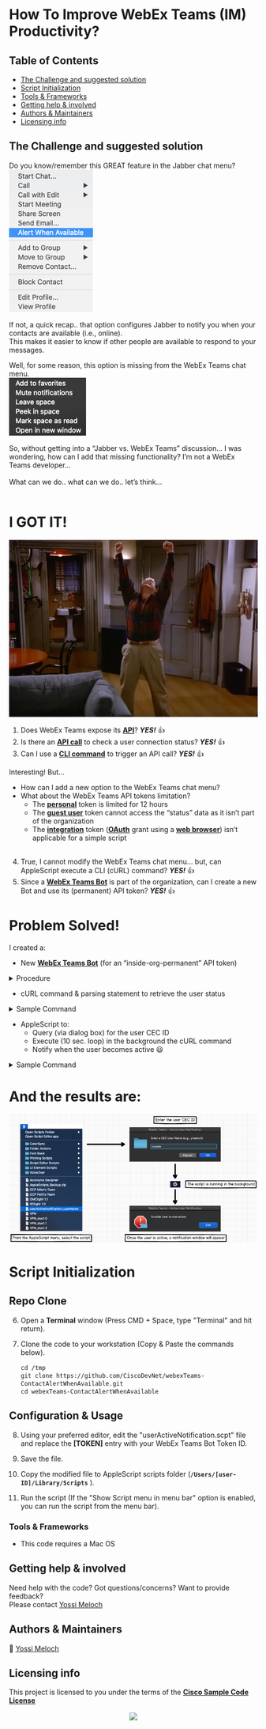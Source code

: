 # How To Improve WebEx Teams (IM) Productivity?

## Table of Contents
- [The Challenge and suggested solution](#the-challenge-and-suggested-solution)
- [Script Initialization](#configuration--usage)
- [Tools & Frameworks](#tools--frameworks)
- [Getting help & involved](#getting-help--involved)
- [Authors & Maintainers](#authors--maintainers)
- [Licensing info](#licensing-info)

## The Challenge and suggested solution

Do you know/remember this GREAT feature in the Jabber chat menu? <br />
![json](images/pic1-Jabber.png?raw=true "Import JSON") <br />

If not, a quick recap.. that option configures Jabber to notify you when your contacts are available (i.e., online). <br />
This makes it easier to know if other people are available to respond to your messages. <br />

Well, for some reason, this option is missing from the WebEx Teams chat menu. <br />
![json](images/pic2-WebExTeams.png?raw=true "Import JSON") <br />

So, without getting into a “Jabber vs. WebEx Teams” discussion... I was wondering, how can I add that missing functionality? I’m not a WebEx Teams developer… <br /><br />
What can we do.. what can we do.. let’s think… <br /> <br />

# I GOT IT!

![json](images/pic3-IGotIt.png?raw=true "Import JSON") <br />


1. Does WebEx Teams expose its **[API](https://developer.webex.com/docs/platform-introduction)**? ***YES!*** :thumbsup: <br />
2. Is there an **[API call](https://developer.webex.com/docs/api/v1/people/list-people)** to check a user connection status? ***YES!*** :thumbsup: <br />
3. Can I use a **[CLI command](https://community.cisco.com/t5/data-center-blogs/getting-started-with-curl/ba-p/3837348)** to trigger an API call? ***YES!*** :thumbsup: <br />

Interesting! But... <br />
  * How can I add a new option to the WebEx Teams chat menu? <br />
  * What about the WebEx Teams API tokens limitation? <br />
    - The **[personal](https://developer.webex.com/docs/api/getting-started)** token is limited for 12 hours <br />
    - The **[guest user](https://developer.webex.com/docs/guest-issuer)** token cannot access the “status” data as it isn’t part of the organization <br />
    - The **[integration](https://developer.webex.com/docs/integrations)** token (**[OAuth](https://developer.webex.com/blog/real-world-walkthrough-of-building-an-oauth-webex-integration)** grant using a **[web browser](https://github.com/marsh240sx/spark-auth-sample)**) isn’t applicable for a simple script <br /> <br />

4. True, I cannot modify the WebEx Teams chat menu… but, can AppleScript execute a CLI (cURL) command? ***YES!*** :thumbsup: <br />
5. Since a **[WebEx Teams Bot](https://developer.webex.com/docs/bots)** is part of the organization, can I create a new Bot and use its (permanent) API token? ***YES!*** :thumbsup: <br />

# Problem Solved!

I created a: <br />
  * New **[WebEx Teams Bot](https://developer.webex.com/docs/bots)** (for an “inside-org-permanent” API token)  <br />
<details>
      <summary>Procedure</summary>
- Click on the Hyperlink
- Log in to Cisco WebEx Developer site
- Under the "Bots" main section, click on "Create a Bot"
- Enter the required information (e.g. Bot name, username). Note: make sure that the Bot username is valid and available)
- Once done, click on "Add Bot"
- The next window will include the following: "Bot's Access Token" and "Bot ID" (You will need the Token ID for step #8)

</details>

  * cURL command & parsing statement to retrieve the user status  <br />
<details>
      <summary>Sample Command</summary>

 ```concole
curl -s --request GET --url 'https://api.ciscospark.com/v1/people?email=ymeloch%40cisco.com' --header 'Authorization: Bearer [TOKEN]' | json_pp | grep status | awk '{print $3}' | tr -dc '[:alnum:]'
 ```
</details>

  * AppleScript to:  <br />
    - Query (via dialog box) for the user CEC ID  <br />
    - Execute (10 sec. loop) in the background the cURL command  <br />
    - Notify when the user becomes active :smiley:  <br />
<details>
      <summary>Sample Command</summary>

 ```concole
 set userName to text returned of (display dialog "Enter a CEC User Name (e.g., ymeloch)" default answer "" with title "WebEx Teams - Active User Notification" with icon note)
 set theAlertText to "WebbEx Teams - Active User Notification"
 set theAlertMessage to "" & userName & " User is now active"
 set n to 1
 repeat
  	delay 10
 	set theName to do shell script "curl -s --request GET --url 'https://api.ciscospark.com/v1/people?email=" & userName & "%40cisco.com' --header 'Authorization: Bearer [TOKEN]' | json_pp | grep status | awk '{print $3}' | tr -dc '[:alnum:]'"
 	if theName = "active" then (display dialog theAlertMessage with title "WebEx Teams - Active User Notification" with icon stop buttons {"Exit"} default button "Exit" cancel button "Exit")
 end repeat
 ```
</details>


# And the results are:

![json](images/pic4-Blueprint.png?raw=true "Import JSON") <br />

# Script Initialization

## Repo Clone
6. Open a **Terminal** window (Press CMD + Space, type "Terminal" and hit return). <br />

7. Clone the code to your workstation (Copy & Paste the commands below). <br />

    ```concole
    cd /tmp
    git clone https://github.com/CiscoDevNet/webexTeams-ContactAlertWhenAvailable.git
    cd webexTeams-ContactAlertWhenAvailable
    ```

## Configuration & Usage
8. Using your preferred editor, edit the "userActiveNotification.scpt" file and replace the **[TOKEN]** entry with your WebEx Teams Bot Token ID. <br />

9. Save the file. <br />

10. Copy the modified file to AppleScript scripts folder (**`/Users/[user-ID]/Library/Scripts`** ). <br />

11. Run the script (If the "Show Script menu in menu bar" option is enabled, you can run the script from the menu bar). <br />

### Tools & Frameworks
  * This code requires a Mac OS

## Getting help & involved
Need help with the code? Got questions/concerns? Want to provide feedback? <br />
Please contact [Yossi Meloch](mailto:ymeloch@cisco.com) <br />

## Authors & Maintainers
:email: [Yossi Meloch](mailto:ymeloch@cisco.com) <br />

## Licensing info
This project is licensed to you under the terms of the **[Cisco Sample Code License](https://github.com/CiscoDevNet/webexTeams-ContactAlertWhenAvailable/LICENSE)**


<p align="center">
    <a "><img src="https://media.giphy.com/media/1QkcK2ftkEDyJoZk6U/giphy.gif" align="center" /></a>
</p>
